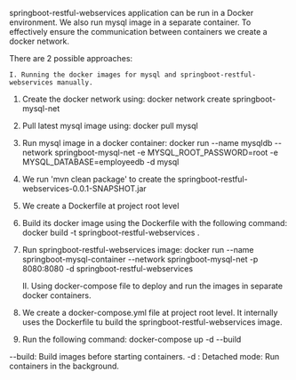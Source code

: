 springboot-restful-webservices application can be run in a Docker environment.
We also run mysql image in a separate container. To effectively ensure the communication between containers we create a docker network.

There are 2 possible approaches:

	I. Running the docker images for mysql and springboot-restful-webservices manually.
1. Create the docker network using:
		docker network create springboot-mysql-net
2. Pull latest mysql image using:
		docker pull mysql
3. Run mysql image in a docker container:
		docker run --name mysqldb --network springboot-mysql-net -e MYSQL_ROOT_PASSWORD=root -e MYSQL_DATABASE=employeedb -d mysql
4. We run 'mvn clean package' to create the springboot-restful-webservices-0.0.1-SNAPSHOT.jar
5. We create a Dockerfile at project root level
6. Build its docker image using the Dockerfile with the following command:
		docker build -t springboot-restful-webservices .
7. Run springboot-restful-webservices image:
		docker run --name springboot-mysql-container --network springboot-mysql-net -p 8080:8080 -d springboot-restful-webservices

	II. Using docker-compose file to deploy and run the images in separate docker containers.
1. We create a docker-compose.yml file at project root level. It internally uses the Dockerfile tu build the springboot-restful-webservices image.
2. Run the following command:
		docker-compose up -d --build
		
--build: Build images before starting containers.
-d     : Detached mode: Run containers in the background.
